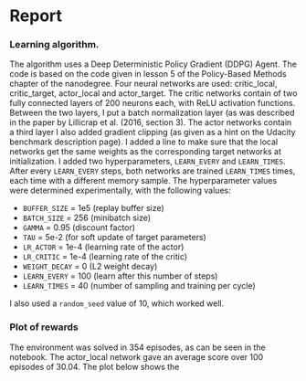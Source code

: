 # Report

### Learning algorithm.

The algorithm uses a Deep Deterministic Policy Gradient (DDPG) Agent. The code is based on the code given in lesson 5 of the Policy-Based Methods chapter of the nanodegree.
Four neural networks are used: critic_local, critic_target, actor_local and actor_target. The critic networks contain of two fully connected layers of 200 neurons each, with ReLU activation functions.
Between the two layers, I put a batch normalization layer (as was described in the paper by Lillicrap et al. (2016, section 3).
The actor networks contain a third layer
I also added gradient clipping (as given as a hint on the Udacity benchmark description page). I added a line to make sure that the local networks get the same weights as the corresponding target networks at initialization.
I added two hyperparameters, `LEARN_EVERY` and `LEARN_TIMES`. After every `LEARN_EVERY` steps, both networks are trained `LEARN_TIMES` times, each time with a different memory sample.
The hyperparameter values were determined experimentally, with the following values:

* `BUFFER_SIZE` = 1e5       (replay buffer size)
* `BATCH_SIZE` = 256        (minibatch size)
* `GAMMA` = 0.95            (discount factor)
* `TAU` = 5e-2              (for soft update of target parameters)
* `LR_ACTOR` = 1e-4         (learning rate of the actor)
* `LR_CRITIC` = 1e-4        (learning rate of the critic)
* `WEIGHT_DECAY` = 0        (L2 weight decay)
* `LEARN_EVERY` = 100       (learn after this number of steps)
* `LEARN_TIMES` = 40        (number of sampling and training per cycle)

I also used a `random_seed` value of 10, which worked well.

### Plot of rewards
The environment was solved in 354 episodes, as can be seen in the notebook. The actor_local network gave an average score over 100 episodes of 30.04. The plot below shows the 

